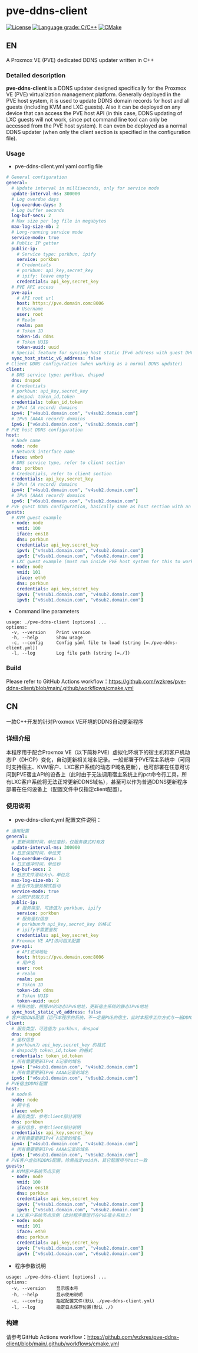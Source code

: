 # pve-ddns-client
[![License](https://img.shields.io/badge/License-BSD%202--Clause-orange.svg)](https://opensource.org/licenses/BSD-2-Clause) [![Language grade: C/C++](https://img.shields.io/lgtm/grade/cpp/g/wzkres/pve-ddns-client.svg?logo=lgtm&logoWidth=18)](https://lgtm.com/projects/g/wzkres/pve-ddns-client/context:cpp)
[![CMake](https://github.com/wzkres/pve-ddns-client/actions/workflows/cmake.yml/badge.svg)](https://github.com/wzkres/pve-ddns-client/actions/workflows/cmake.yml)

## EN
A Proxmox VE (PVE) dedicated DDNS updater written in C++
### Detailed description
**pve-ddns-client** is a DDNS updater designed specifically for the Proxmox VE (PVE) virtualization management platform. Generally deployed in the PVE host system, it is used to update DDNS domain records for host and all guests (including KVM and LXC guests). Also it can be deployed on any device that can access the PVE host API (in this case, DDNS updating of LXC guests will not work, since pct command line tool can only be accessed from the PVE host system). It can even be deployed as a normal DDNS updater (when only the client section is specified in the configuration file).
### Usage
- pve-ddns-client.yml yaml config file
```yaml
# General configuration
general:
  # Update interval in milliseconds, only for service mode
  update-interval-ms: 300000
  # Log overdue days
  log-overdue-days: 3
  # Log buffer seconds
  log-buf-secs: 2
  # Max size per log file in megabytes
  max-log-size-mb: 2
  # Long-running service mode
  service-mode: true
  # Public IP getter
  public-ip:
    # Service type: porkbun, ipify
    service: porkbun
    # Credentials
    # porkbun: api_key,secret_key
    # ipify: leave empty
    credentials: api_key,secret_key
  # PVE API access
  pve-api:
    # API root url
    host: https://pve.domain.com:8006
    # Username
    user: root
    # Realm
    realm: pam
    # Token ID
    token-id: ddns
    # Token UUID
    token-uuid: uuid
  # Special feature for syncing host static IPv6 address with guest DHCP IPv6 address
  sync_host_static_v6_address: false
# Client DDNS configuration (when working as a normal DDNS updater)
client:
  # DNS service type: porkbun, dnspod
  dns: dnspod
  # Credentials
  # porkbun: api_key,secret_key
  # dnspod: token_id,token
  credentials: token_id,token
  # IPv4 (A record) domains
  ipv4: ["v4sub1.domain.com", "v4sub2.domain.com"]
  # IPv6 (AAAA record) domains
  ipv6: ["v6sub1.domain.com", "v6sub2.domain.com"]
# PVE host DDNS configuration
host:
  # Node name
  node: node
  # Network interface name
  iface: vmbr0
  # DNS service type, refer to client section
  dns: porkbun
  # Credentials, refer to client section
  credentials: api_key,secret_key
  # IPv4 (A record) domains
  ipv4: ["v4sub1.domain.com", "v4sub2.domain.com"]
  # IPv6 (AAAA record) domains
  ipv6: ["v6sub1.domain.com", "v6sub2.domain.com"]
# PVE guest DDNS configuration, basically same as host section with an additional VM id
guests:
  # KVM guest example
  - node: node
    vmid: 100
    iface: ens18
    dns: porkbun
    credentials: api_key,secret_key
    ipv4: ["v4sub1.domain.com", "v4sub2.domain.com"]
    ipv6: ["v6sub1.domain.com", "v6sub2.domain.com"]
  # LXC guest example (must run inside PVE host system for this to work)
  - node: node
    vmid: 101
    iface: eth0
    dns: porkbun
    credentials: api_key,secret_key
    ipv4: ["v4sub1.domain.com", "v4sub2.domain.com"]
    ipv6: ["v6sub1.domain.com", "v6sub2.domain.com"]
```
- Command line parameters
```
usage: ./pve-ddns-client [options] ... 
options:
  -v, --version    Print version
  -h, --help       Show usage
  -c, --config     Config yaml file to load (string [=./pve-ddns-client.yml])
  -l, --log        Log file path (string [=./])
```
### Build
Please refer to GitHub Actions workflow：https://github.com/wzkres/pve-ddns-client/blob/main/.github/workflows/cmake.yml

## CN
一款C++开发的针对Proxmox VE环境的DDNS自动更新程序
### 详细介绍
本程序用于配合Proxmox VE（以下简称PVE）虚拟化环境下的宿主机和客户机动态IP（DHCP）变化，自动更新相关域名记录。一般部署于PVE宿主系统中（可同时支持宿主、KVM客户、LXC客户系统的动态IP域名更新），也可部署在任意可访问到PVE宿主API的设备上（此时由于无法调用宿主系统上的pct命令行工具，所有LXC客户系统将无法正常更新DDNS域名），甚至可以作为普通DDNS更新程序部署在任何设备上（配置文件中仅指定client配置）。
### 使用说明
- pve-ddns-client.yml 配置文件说明：
```yaml
# 通用配置
general:
  # 更新间隔时间，单位毫秒，仅服务模式时有效
  update-interval-ms: 300000
  # 日志保留时间，单位天
  log-overdue-days: 3
  # 日志缓冲时间，单位秒
  log-buf-secs: 2
  # 日志文件滚动大小，单位兆
  max-log-size-mb: 2
  # 是否作为服务模式启动
  service-mode: true
  # 公网IP获取方式
  public-ip:
    # 服务类型，可选值为 porkbun, ipify
    service: porkbun
    # 服务鉴权信息
    # porkbun为 api_key,secret_key 的格式
    # ipify不需要鉴权
    credentials: api_key,secret_key
  # Proxmox VE API访问相关配置
  pve-api:
    # API访问地址
    host: https://pve.domain.com:8006
    # 用户名
    user: root
    # realm
    realm: pam
    # Token ID
    token-id: ddns
    # Token UUID
    token-uuid: uuid
  # 特殊功能，根据VM的动态IPv6地址，更新宿主系统的静态IPv6地址
  sync_host_static_v6_address: false
# 客户端DDNS配置（运行本程序的系统，不一定是PVE的宿主，此时本程序工作方式与一般DDNS更新程序类似）
client:
  # 服务类型，可选值为 porkbun, dnspod
  dns: dnspod
  # 鉴权信息
  # porkbun为 api_key,secret_key 的格式
  # dnspod为 token_id,token 的格式
  credentials: token_id,token
  # 所有需要更新IPv4 A记录的域名
  ipv4: ["v4sub1.domain.com", "v4sub2.domain.com"]
  # 所有需要更新IPv6 AAAA记录的域名
  ipv6: ["v6sub1.domain.com", "v6sub2.domain.com"]
# PVE宿主DDNS配置
host:
  # node名
  node: node
  # 网卡名
  iface: vmbr0
  # 服务类型，参考client部分说明
  dns: porkbun
  # 鉴权信息，参考client部分说明
  credentials: api_key,secret_key
  # 所有需要更新IPv4 A记录的域名
  ipv4: ["v4sub1.domain.com", "v4sub2.domain.com"]
  # 所有需要更新IPv6 AAAA记录的域名
  ipv6: ["v6sub1.domain.com", "v6sub2.domain.com"]
# PVE客户虚拟机DDNS配置，除需指定vmid外，其它配置项与host一致
guests:
  # KVM客户系统节点示例
  - node: node
    vmid: 100
    iface: ens18
    dns: porkbun
    credentials: api_key,secret_key
    ipv4: ["v4sub1.domain.com", "v4sub2.domain.com"]
    ipv6: ["v6sub1.domain.com", "v6sub2.domain.com"]
  # LXC客户系统节点示例（此时程序需运行在PVE宿主系统上）
  - node: node
    vmid: 101
    iface: eth0
    dns: porkbun
    credentials: api_key,secret_key
    ipv4: ["v4sub1.domain.com", "v4sub2.domain.com"]
    ipv6: ["v6sub1.domain.com", "v6sub2.domain.com"]
```
- 程序参数说明
```
usage: ./pve-ddns-client [options] ... 
options:
  -v, --version    显示版本号
  -h, --help       显示使用说明
  -c, --config     指定配置文件(默认 ./pve-ddns-client.yml)
  -l, --log        指定日志保存位置(默认 ./)
```
### 构建
请参考GitHub Actions workflow：https://github.com/wzkres/pve-ddns-client/blob/main/.github/workflows/cmake.yml